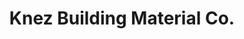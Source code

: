 ---
title: "Knez Building Material Co."
url: /portland/knez-building-material-co/
shop: hardware
---